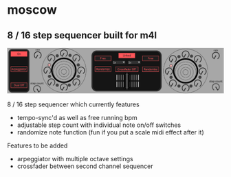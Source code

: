 # moscow
## 8 / 16 step sequencer built for m4l
<img src="moscow.png">

8 / 16 step sequencer which currently features <br>
* tempo-sync'd as well as free running bpm <br>
* adjustable step count with individual note on/off switches <br>
* randomize note function (fun if you put a scale midi effect after it)

Features to be added <br>
* arpeggiator with multiple octave settings <br>
* crossfader between second channel sequencer <br>

